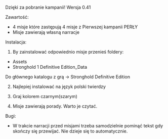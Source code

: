 Dzięki za pobranie kampanii!
Wersja 0.41

Zawartość:
- 4 misje które zastępują 4 misje z Pierwszej kampanii PERŁY
- Misje zawierają własną narracje

Instalacja:
1. By zainstalować odpowiednio misje przenieś foldery:
- Assets
- Stronghold 1 Definitive Edition_Data

Do głównego katalogu z grą -> Stronghold Definitive Edition

2. Najlepiej instalować na język polski twierdzy

3. Graj kolorem czarnym(szarym)

4. Misje zawierają porady. Warto je czytać.

Bugi:
- W trakcie narracji przed misjami trzeba samodzielnie pominąć tekst gdy skończy się przewijać. Nie dzieje się to automatycznie.
